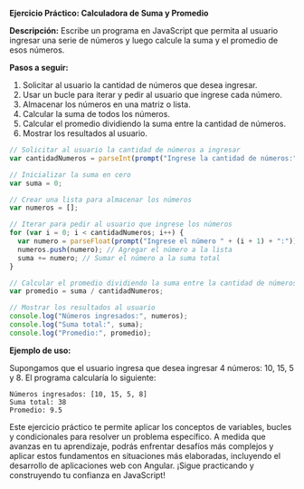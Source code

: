 **Ejercicio Práctico: Calculadora de Suma y Promedio**

**Descripción:** Escribe un programa en JavaScript que permita al usuario ingresar una serie de números y luego calcule la suma y el promedio de esos números.

**Pasos a seguir:**

1. Solicitar al usuario la cantidad de números que desea ingresar.
2. Usar un bucle para iterar y pedir al usuario que ingrese cada número.
3. Almacenar los números en una matriz o lista.
4. Calcular la suma de todos los números.
5. Calcular el promedio dividiendo la suma entre la cantidad de números.
6. Mostrar los resultados al usuario.

```javascript
// Solicitar al usuario la cantidad de números a ingresar
var cantidadNumeros = parseInt(prompt("Ingrese la cantidad de números:"));

// Inicializar la suma en cero
var suma = 0;

// Crear una lista para almacenar los números
var numeros = [];

// Iterar para pedir al usuario que ingrese los números
for (var i = 0; i < cantidadNumeros; i++) {
  var numero = parseFloat(prompt("Ingrese el número " + (i + 1) + ":"));
  numeros.push(numero); // Agregar el número a la lista
  suma += numero; // Sumar el número a la suma total
}

// Calcular el promedio dividiendo la suma entre la cantidad de números
var promedio = suma / cantidadNumeros;

// Mostrar los resultados al usuario
console.log("Números ingresados:", numeros);
console.log("Suma total:", suma);
console.log("Promedio:", promedio);
```

**Ejemplo de uso:**

Supongamos que el usuario ingresa que desea ingresar 4 números: 10, 15, 5 y 8. El programa calcularía lo siguiente:

```
Números ingresados: [10, 15, 5, 8]
Suma total: 38
Promedio: 9.5
```

Este ejercicio práctico te permite aplicar los conceptos de variables, bucles y condicionales para resolver un problema específico. A medida que avanzas en tu aprendizaje, podrás enfrentar desafíos más complejos y aplicar estos fundamentos en situaciones más elaboradas, incluyendo el desarrollo de aplicaciones web con Angular. ¡Sigue practicando y construyendo tu confianza en JavaScript!